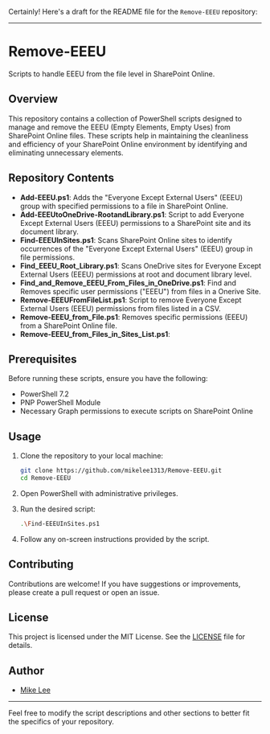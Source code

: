 Certainly! Here's a draft for the README file for the `Remove-EEEU` repository:

---

# Remove-EEEU

Scripts to handle EEEU from the file level in SharePoint Online.

## Overview

This repository contains a collection of PowerShell scripts designed to manage and remove the EEEU (Empty Elements, Empty Uses) from SharePoint Online files. These scripts help in maintaining the cleanliness and efficiency of your SharePoint Online environment by identifying and eliminating unnecessary elements.

## Repository Contents

- **Add-EEEU.ps1**:  Adds the "Everyone Except External Users" (EEEU) group with specified permissions to a file in SharePoint Online.
- **Add-EEEUtoOneDrive-RootandLibrary.ps1**: Script to add Everyone Except External Users (EEEU) permissions to a SharePoint site and its document library.
- **Find-EEEUInSites.ps1**: Scans SharePoint Online sites to identify occurrences of the "Everyone Except External Users" (EEEU) group in file permissions.
- **Find_EEEU_Root_Library.ps1**: Scans OneDrive sites for Everyone Except External Users (EEEU) permissions at root and document library level.
- **Find_and_Remove_EEEU_From_Files_in_OneDrive.ps1**: Find and Removes specific user permissions ("EEEU") from files in a Onerive Site.
- **Remove-EEEUFromFileList.ps1**: Script to remove Everyone Except External Users (EEEU) permissions from files listed in a CSV.
- **Remove-EEEU_from_File.ps1**: Removes specific permissions (EEEU) from a SharePoint Online file.
- **Remove-EEEU_from_Files_in_Sites_List.ps1**:

<!-- Add descriptions for each script in the repository -->

## Prerequisites

Before running these scripts, ensure you have the following:

- PowerShell 7.2
- PNP PowerShell Module
- Necessary Graph permissions to execute scripts on SharePoint Online

## Usage

1. Clone the repository to your local machine:
    ```sh
    git clone https://github.com/mikelee1313/Remove-EEEU.git
    cd Remove-EEEU
    ```

2. Open PowerShell with administrative privileges.

3. Run the desired script:
    ```sh
    .\Find-EEEUInSites.ps1
    ```

4. Follow any on-screen instructions provided by the script.

## Contributing

Contributions are welcome! If you have suggestions or improvements, please create a pull request or open an issue.

## License

This project is licensed under the MIT License. See the [LICENSE](LICENSE) file for details.

## Author

- [Mike Lee](https://github.com/mikelee1313)

---

Feel free to modify the script descriptions and other sections to better fit the specifics of your repository.

